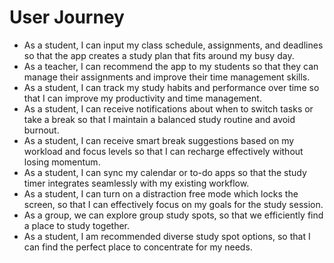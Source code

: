 # User Journey

- As a student, I can input my class schedule, assignments, and deadlines so that the app creates a study plan that fits around my busy day.
- As a teacher, I can recommend the app to my students so that they can manage their assignments and improve their time management skills.
- As a student, I can track my study habits and performance over time so that I can improve my productivity and time management.
- As a student, I can receive notifications about when to switch tasks or take a break so that I maintain a balanced study routine and avoid burnout.
- As a student, I can receive smart break suggestions based on my workload and focus levels so that I can recharge effectively without losing momentum.
- As a student, I can sync my calendar or to-do apps so that the study timer integrates seamlessly with my existing workflow.
- As a student, I can turn on a distraction free mode which locks the screen, so that I can effectively focus on my goals for the study session.
- As a group, we can explore group study spots, so that we efficiently find a place to study together.
- As a student, I am recommended diverse study spot options, so that I can find the perfect place to concentrate for my needs.